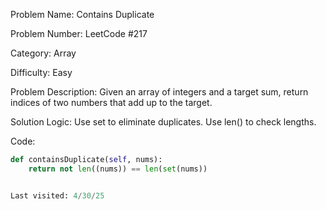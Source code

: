 Problem Name: Contains Duplicate

Problem Number: LeetCode #217 

Category: Array

Difficulty: Easy

Problem Description: Given an array of integers and a target sum, return indices of two numbers that add up to the target.

Solution Logic: Use set to eliminate duplicates. Use len() to check lengths.

Code:
```python
def containsDuplicate(self, nums):
    return not len((nums)) == len(set(nums))


Last visited: 4/30/25